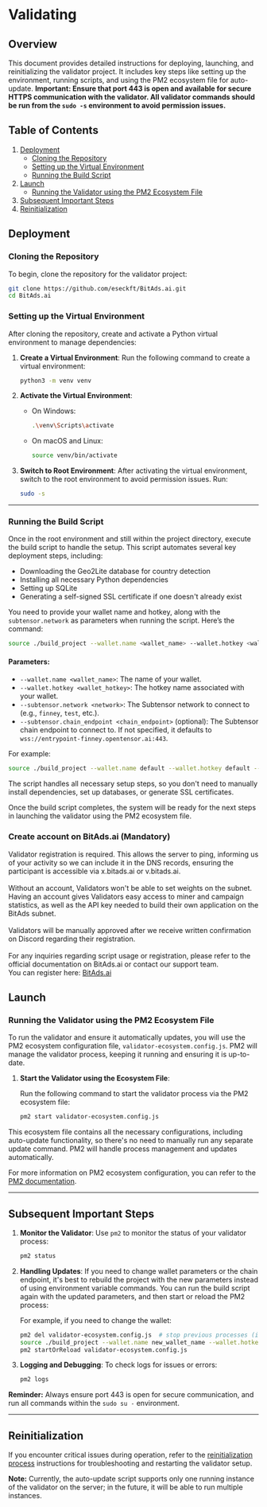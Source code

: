 # Validating

## Overview

This document provides detailed instructions for deploying, launching, and reinitializing the validator project. It includes key steps like setting up the environment, running scripts, and using the PM2 ecosystem file for auto-update. **Important: Ensure that port 443 is open and available for secure HTTPS communication with the validator. All validator commands should be run from the `sudo -s` environment to avoid permission issues.**

## Table of Contents

1. [Deployment](#deployment)
    - [Cloning the Repository](#cloning-the-repository)
    - [Setting up the Virtual Environment](#setting-up-the-virtual-environment)
    - [Running the Build Script](#running-the-build-script)
2. [Launch](#launch)
    - [Running the Validator using the PM2 Ecosystem File](#running-the-validator-using-the-pm2-ecosystem-file)
3. [Subsequent Important Steps](#subsequent-important-steps)
4. [Reinitialization](#reinitialization)

## Deployment

### Cloning the Repository

To begin, clone the repository for the validator project:

```bash
git clone https://github.com/eseckft/BitAds.ai.git
cd BitAds.ai
```

### Setting up the Virtual Environment

After cloning the repository, create and activate a Python virtual environment to manage dependencies:

1. **Create a Virtual Environment**:
   Run the following command to create a virtual environment:

   ```bash
   python3 -m venv venv
   ```

2. **Activate the Virtual Environment**:
    - On Windows:

      ```bash
      .\venv\Scripts\activate
      ```

    - On macOS and Linux:

      ```bash
      source venv/bin/activate
      ```

3. **Switch to Root Environment**:
   After activating the virtual environment, switch to the root environment to avoid permission issues. Run:

   ```bash
   sudo -s
   ```

---

### Running the Build Script

Once in the root environment and still within the project directory, execute the build script to handle the setup. This script automates several key deployment steps, including:

- Downloading the Geo2Lite database for country detection
- Installing all necessary Python dependencies
- Setting up SQLite
- Generating a self-signed SSL certificate if one doesn't already exist

You need to provide your wallet name and hotkey, along with the `subtensor.network` as parameters when running the script. Here’s the command:

```bash
source ./build_project --wallet.name <wallet_name> --wallet.hotkey <wallet_hotkey> --subtensor.network <network> --subtensor.chain_endpoint wss://entrypoint-finney.opentensor.ai:443
```

#### Parameters:
- `--wallet.name <wallet_name>`: The name of your wallet.
- `--wallet.hotkey <wallet_hotkey>`: The hotkey name associated with your wallet.
- `--subtensor.network <network>`: The Subtensor network to connect to (e.g., `finney`, `test`, etc.).
- `--subtensor.chain_endpoint <chain_endpoint>` (optional): The Subtensor chain endpoint to connect to. If not specified, it defaults to `wss://entrypoint-finney.opentensor.ai:443`.

For example:

```bash
source ./build_project --wallet.name default --wallet.hotkey default --subtensor.network finney
```

The script handles all necessary setup steps, so you don't need to manually install dependencies, set up databases, or generate SSL certificates.

Once the build script completes, the system will be ready for the next steps in launching the validator using the PM2 ecosystem file.

### Create account on BitAds.ai (Mandatory)

Validator registration is required. This allows the server to ping, informing us of your activity so we can include it in the DNS records, ensuring the participant is accessible via x.bitads.ai or v.bitads.ai. <br><br>
Without an account, Validators won't be able to set weights on the subnet. Having an account gives Validators easy access to miner and campaign statistics, as well as the API key needed to build their own application on the BitAds subnet. <br><br>
Validators will be manually approved after we receive written confirmation on Discord regarding their registration.<br><br>
For any inquiries regarding script usage or registration, please refer to the official documentation on BitAds.ai or contact our support team.<br>
You can register here: [BitAds.ai](https://bitads.ai/register)

## Launch

### Running the Validator using the PM2 Ecosystem File

To run the validator and ensure it automatically updates, you will use the PM2 ecosystem configuration file, `validator-ecosystem.config.js`. PM2 will manage the validator process, keeping it running and ensuring it is up-to-date.

1. **Start the Validator using the Ecosystem File**:

   Run the following command to start the validator process via the PM2 ecosystem file:

   ```bash
   pm2 start validator-ecosystem.config.js
   ```

This ecosystem file contains all the necessary configurations, including auto-update functionality, so there's no need to manually run any separate update command. PM2 will handle process management and updates automatically.

For more information on PM2 ecosystem configuration, you can refer to the [PM2 documentation](https://pm2.keymetrics.io/docs/usage/application-declaration/).

---

## Subsequent Important Steps

1. **Monitor the Validator**:
   Use `pm2` to monitor the status of your validator process:

   ```bash
   pm2 status
   ```

2. **Handling Updates**:
   If you need to change wallet parameters or the chain endpoint, it's best to rebuild the project with the new parameters instead of using environment variable commands. You can run the build script again with the updated parameters, and then start or reload the PM2 process:

   For example, if you need to change the wallet:

   ```bash
   pm2 del validator-ecosystem.config.js  # stop previous processes (if env still active, else use pm2 list and del each process of previously running validator)
   source ./build_project --wallet.name new_wallet_name --wallet.hotkey new_wallet_hotkey --subtensor.network finney
   pm2 startOrReload validator-ecosystem.config.js
   ```

3. **Logging and Debugging**:
   To check logs for issues or errors:

   ```bash
   pm2 logs
   ```

**Reminder:** Always ensure port 443 is open for secure communication, and run all commands within the `sudo su -` environment.

---

## Reinitialization

If you encounter critical issues during operation, refer to the [reinitialization process](reinitialization.md) instructions for troubleshooting and restarting the validator setup.

**Note:** Currently, the auto-update script supports only one running instance of the validator on the server; in the future, it will be able to run multiple instances.
